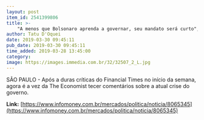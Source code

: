 ```yaml
---
layout: post
item_id: 2541399806
title: >-
    "A menos que Bolsonaro aprenda a governar, seu mandato será curto", diz Economist
author: Tatu D'Oquei
date: 2019-03-30 09:45:11
pub_date: 2019-03-30 09:45:11
time_added: 2019-03-28 13:45:00
category: 
image: https://images.immedia.com.br/32/32507_2_L.jpg
---
```


SÃO PAULO - Após a duras críticas do Financial Times no início da semana, agora é a vez da The Economist tecer comentários sobre a atual crise do governo.

**Link:** [https://www.infomoney.com.br/mercados/politica/noticia/8065345](https://www.infomoney.com.br/mercados/politica/noticia/8065345)

